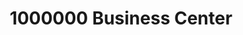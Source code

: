 ---
title: "1000000 Business Center"
url: /robertsports/1000000-business-center/
shop: electronics
---